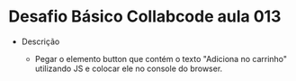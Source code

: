 # Desafio Básico Collabcode aula 013

- Descrição

  - Pegar o elemento button que contém o texto "Adiciona no carrinho" utilizando JS e colocar ele no console do browser.